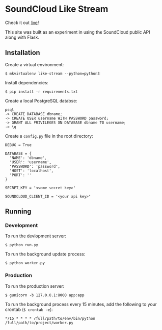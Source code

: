 # SoundCloud Like Stream

Check it out [live](http://soundcloud-likes.willshowell.com)!

This site was built as an experiment in using the SoundCloud public API along 
with Flask.


## Installation

Create a virtual environment:

```
$ mkvirtualenv like-stream --python=python3
```

Install dependencies:

```
$ pip install -r requirements.txt
```

Create a local PostgreSQL databse:

```
psql
-> CREATE DATABASE dbname;
-> CREATE USER username WITH PASSWORD password;
-> GRANT ALL PRIVILEGES ON DATABASE dbname TO username;
-> \q
```

Create a `config.py` file in the root directory:

```
DEBUG = True

DATABASE = {
  'NAME': 'dbname',
  'USER': 'username',
  'PASSWORD': 'password',
  'HOST': 'localhost',
  'PORT': ''
}

SECRET_KEY = '<some secret key>'

SOUNDCLOUD_CLIENT_ID = '<your api key>'
```


## Running

### Development
To run the devlopment server:

```
$ python run.py
```

To run the background update process:

```
$ python worker.py
```

### Production
To run the production server:

```
$ gunicorn -b 127.0.0.1:8000 app:app
```

To run the background process every 15 minutes, add
the following to your crontab (`$ crontab -e`):

```
*/15 * * * * /full/path/to/env/bin/python /full/path/to/project/worker.py
```
